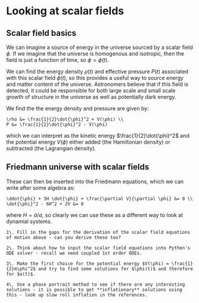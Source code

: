 # Looking at scalar fields

## Scalar field basics

We can imagine a source of energy in the universe sourced by a scalar field $\phi$.  If we imagine that the universe is homogenous and isotropic, then the field is just a function of time, so $\phi=\phi(t)$.

We can find the energy density $\rho(t)$ and effective pressure $P(t)$ associated with this scalar field $\phi(t)$, so this provides a useful way to source energy and matter content of the universe.  Astronomers believe that if this field is detected, it could be responsible for both large scale and small scale growth of structure in the universe as well as potentially dark energy.

We find the the energy density and pressure are given by:

```{math}
\rho &= \frac{1}{2}\dot{\phi}^2 + V(\phi) \\
P &= \frac{1}{2}\dot{\phi}^2 - V(\phi)
```

which we can interpret as the kinetic energy $\frac{1}{2}\dot{\phi}^2$ and the potential energy $V(\phi)$ either added (the Hamiltonian density) or subtracted (the Lagrangian density).

## Friedmann universe with scalar fields

These can then be inserted into the Friedmann equations, which we can write after some algebra as:
```{math}
\ddot{\phi} + 3H \dot{\phi} + \frac{\partial V}{\partial \phi} &= 0 \\
\dot{\phi}^2 - 6H^2 + 2V &= 0
```
where $H = \dot{a} / a$, so clearly we can use these as a different way to look at dynamial systems.



````{admonition} Exercises for week 4
1\. Fill in the gaps for the derivation of the scalar field equations of motion above - can you derive these too?

2\. Think about how to input the scalar field equations into Python's ODE solver - recall we need coupled 1st order ODEs.

3\. Make the first choice for the potential energy $V(\phi) = \frac{1}{2}m\phi^2$ and try to find some solutions for $\phi(t)$ and therefore for $a(t)$.

4\. Use a phase portrait method to see if there are any interesting solutions - it is possible to get **inflationary** solutions using this - look up slow roll inflation in the references. 
````
